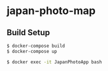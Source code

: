 # japan-photo-map

## Build Setup

``` bash
$ docker-compose build
$ docker-compose up
```

```bash
$ docker exec -it JapanPhotoApp bash
```
